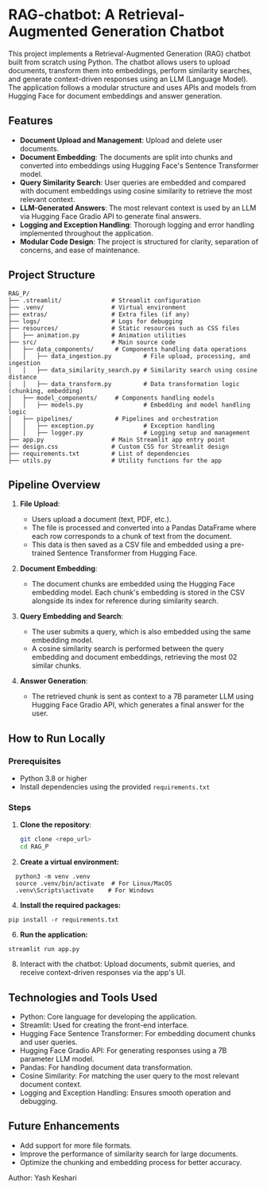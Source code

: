 # RAG-chatbot: A Retrieval-Augmented Generation Chatbot

This project implements a Retrieval-Augmented Generation (RAG) chatbot built from scratch using Python. The chatbot allows users to upload documents, transform them into embeddings, perform similarity searches, and generate context-driven responses using an LLM (Language Model). The application follows a modular structure and uses APIs and models from Hugging Face for document embeddings and answer generation.

## Features
- **Document Upload and Management**: Upload and delete user documents.
- **Document Embedding**: The documents are split into chunks and converted into embeddings using Hugging Face's Sentence Transformer model.
- **Query Similarity Search**: User queries are embedded and compared with document embeddings using cosine similarity to retrieve the most relevant context.
- **LLM-Generated Answers**: The most relevant context is used by an LLM via Hugging Face Gradio API to generate final answers.
- **Logging and Exception Handling**: Thorough logging and error handling implemented throughout the application.
- **Modular Code Design**: The project is structured for clarity, separation of concerns, and ease of maintenance.

## Project Structure
```
RAG_P/
├── .streamlit/              # Streamlit configuration
├── .venv/                   # Virtual environment
├── extras/                  # Extra files (if any)
├── logs/                    # Logs for debugging
├── resources/               # Static resources such as CSS files
│   ├── animation.py         # Animation utilities
├── src/                     # Main source code
│   ├── data_components/      # Components handling data operations
│   │   ├── data_ingestion.py         # File upload, processing, and ingestion
│   │   ├── data_similarity_search.py # Similarity search using cosine distance
│   │   ├── data_transform.py         # Data transformation logic (chunking, embedding)
│   ├── model_components/     # Components handling models
│   │   ├── models.py                 # Embedding and model handling logic
│   ├── pipelines/            # Pipelines and orchestration
│   │   ├── exception.py              # Exception handling
│   │   ├── logger.py                 # Logging setup and management
├── app.py                   # Main Streamlit app entry point
├── design.css               # Custom CSS for Streamlit design
├── requirements.txt         # List of dependencies
├── utils.py                 # Utility functions for the app
```

## Pipeline Overview

1. **File Upload**: 
   - Users upload a document (text, PDF, etc.).
   - The file is processed and converted into a Pandas DataFrame where each row corresponds to a chunk of text from the document.
   - This data is then saved as a CSV file and embedded using a pre-trained Sentence Transformer from Hugging Face.

2. **Document Embedding**:
   - The document chunks are embedded using the Hugging Face embedding model. Each chunk's embedding is stored in the CSV alongside its index for reference during similarity search.

3. **Query Embedding and Search**:
   - The user submits a query, which is also embedded using the same embedding model.
   - A cosine similarity search is performed between the query embedding and document embeddings, retrieving the most 02 similar chunks.

4. **Answer Generation**:
   - The retrieved chunk is sent as context to a 7B parameter LLM using Hugging Face Gradio API, which generates a final answer for the user.

## How to Run Locally

### Prerequisites
- Python 3.8 or higher
- Install dependencies using the provided `requirements.txt`

### Steps

1. **Clone the repository**:
   ```bash
   git clone <repo_url>
   cd RAG_P
2. **Create a virtual environment:**
```
  python3 -m venv .venv
  source .venv/bin/activate  # For Linux/MacOS
  .venv\Scripts\activate    # For Windows
```

4. **Install the required packages:**
```
pip install -r requirements.txt
```

6. **Run the application:**
```
streamlit run app.py
```

8. Interact with the chatbot: Upload documents, submit queries, and receive context-driven responses via the app's UI.

## Technologies and Tools Used
- Python: Core language for developing the application.
- Streamlit: Used for creating the front-end interface.
- Hugging Face Sentence Transformer: For embedding document chunks and user queries.
- Hugging Face Gradio API: For generating responses using a 7B parameter LLM model.
- Pandas: For handling document data transformation.
- Cosine Similarity: For matching the user query to the most relevant document context.
- Logging and Exception Handling: Ensures smooth operation and debugging.

## Future Enhancements
- Add support for more file formats.
- Improve the performance of similarity search for large documents.
- Optimize the chunking and embedding process for better accuracy.

Author: Yash Keshari
